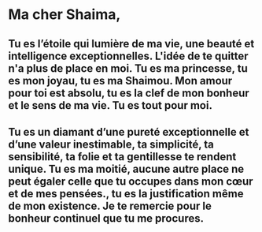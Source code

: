# Ma cher Shaima,

## Tu es l’étoile qui lumière de ma vie, une beauté et intelligence exceptionnelles. L'idée de te quitter n'a plus de place en moi. Tu es ma princesse, tu es mon joyau, tu es ma Shaimou. Mon amour pour toi est absolu, tu es la clef de mon bonheur et le sens de ma vie. Tu es tout pour moi.

## Tu es un diamant d’une pureté exceptionnelle et d’une valeur inestimable, ta simplicité, ta sensibilité, ta folie et ta gentillesse te rendent unique. Tu es ma moitié, aucune autre place ne peut égaler celle que tu occupes dans mon cœur et de mes pensées., tu es la justification même de mon existence. Je te remercie pour le bonheur continuel que tu me procures.
